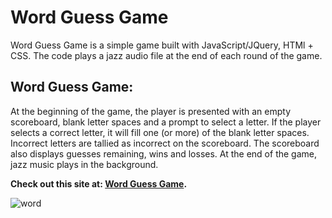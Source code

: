 # **Word Guess Game**

Word Guess Game is a simple game built with JavaScript/JQuery, HTMl + CSS. The code plays a jazz audio file at the end of each round of the game. 


## **Word Guess Game:**

At the beginning of the game, the player is presented with an empty scoreboard, blank letter spaces and a prompt to select a letter. If the player selects a correct letter, it will fill one (or more) of the blank letter spaces. Incorrect letters are tallied as incorrect on the scoreboard. The scoreboard also displays guesses remaining, wins and losses. At the end of the game, jazz music plays in the background. 



**Check out this site at: [Word Guess Game]( https://dalep1988.github.io/Word-Guess-Game/).**

![word](https://user-images.githubusercontent.com/38080854/46481556-79ff2e80-c7a8-11e8-870f-cd587f8575e7.jpg)


